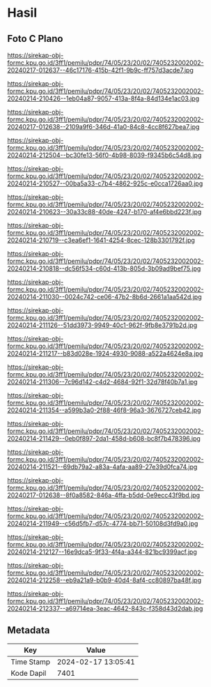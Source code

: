 # Hasil

## Foto C Plano

https://sirekap-obj-formc.kpu.go.id/3ff1/pemilu/pdpr/74/05/23/20/02/7405232002002-20240217-012637--46c17176-415b-42f1-9b9c-ff757d3acde7.jpg

https://sirekap-obj-formc.kpu.go.id/3ff1/pemilu/pdpr/74/05/23/20/02/7405232002002-20240214-210426--1eb04a87-9057-413a-8f4a-84d134e1ac03.jpg

https://sirekap-obj-formc.kpu.go.id/3ff1/pemilu/pdpr/74/05/23/20/02/7405232002002-20240217-012638--2109a9f6-346d-41a0-84c8-4cc8f627bea7.jpg

https://sirekap-obj-formc.kpu.go.id/3ff1/pemilu/pdpr/74/05/23/20/02/7405232002002-20240214-212504--bc30fe13-56f0-4b98-8039-f9345b6c54d8.jpg

https://sirekap-obj-formc.kpu.go.id/3ff1/pemilu/pdpr/74/05/23/20/02/7405232002002-20240214-210527--00ba5a33-c7b4-4862-925c-e0cca1726aa0.jpg

https://sirekap-obj-formc.kpu.go.id/3ff1/pemilu/pdpr/74/05/23/20/02/7405232002002-20240214-210623--30a33c88-40de-4247-b170-af4e6bbd223f.jpg

https://sirekap-obj-formc.kpu.go.id/3ff1/pemilu/pdpr/74/05/23/20/02/7405232002002-20240214-210719--c3ea6ef1-1641-4254-8cec-128b3301792f.jpg

https://sirekap-obj-formc.kpu.go.id/3ff1/pemilu/pdpr/74/05/23/20/02/7405232002002-20240214-210818--dc56f534-c60d-413b-805d-3b09ad9bef75.jpg

https://sirekap-obj-formc.kpu.go.id/3ff1/pemilu/pdpr/74/05/23/20/02/7405232002002-20240214-211030--0024c742-ce06-47b2-8b6d-2661a1aa542d.jpg

https://sirekap-obj-formc.kpu.go.id/3ff1/pemilu/pdpr/74/05/23/20/02/7405232002002-20240214-211126--51dd3973-9949-40c1-962f-9fb8e3791b2d.jpg

https://sirekap-obj-formc.kpu.go.id/3ff1/pemilu/pdpr/74/05/23/20/02/7405232002002-20240214-211217--b83d028e-1924-4930-9088-a522a4624e8a.jpg

https://sirekap-obj-formc.kpu.go.id/3ff1/pemilu/pdpr/74/05/23/20/02/7405232002002-20240214-211306--7c96d142-c4d2-4684-92f1-32d78f40b7a1.jpg

https://sirekap-obj-formc.kpu.go.id/3ff1/pemilu/pdpr/74/05/23/20/02/7405232002002-20240214-211354--a599b3a0-2f88-46f8-96a3-3676727ceb42.jpg

https://sirekap-obj-formc.kpu.go.id/3ff1/pemilu/pdpr/74/05/23/20/02/7405232002002-20240214-211429--0eb0f897-2da1-458d-b608-bc8f7b478396.jpg

https://sirekap-obj-formc.kpu.go.id/3ff1/pemilu/pdpr/74/05/23/20/02/7405232002002-20240214-211521--69db79a2-a83a-4afa-aa89-27e39d0fca74.jpg

https://sirekap-obj-formc.kpu.go.id/3ff1/pemilu/pdpr/74/05/23/20/02/7405232002002-20240217-012638--8f0a8582-846a-4ffa-b5dd-0e9ecc43f9bd.jpg

https://sirekap-obj-formc.kpu.go.id/3ff1/pemilu/pdpr/74/05/23/20/02/7405232002002-20240214-211949--c56d5fb7-d57c-4774-bb71-50108d3fd9a0.jpg

https://sirekap-obj-formc.kpu.go.id/3ff1/pemilu/pdpr/74/05/23/20/02/7405232002002-20240214-212127--16e9dca5-9f33-4f4a-a344-821bc9399acf.jpg

https://sirekap-obj-formc.kpu.go.id/3ff1/pemilu/pdpr/74/05/23/20/02/7405232002002-20240214-212258--eb9a21a9-b0b9-40d4-8af4-cc80897ba48f.jpg

https://sirekap-obj-formc.kpu.go.id/3ff1/pemilu/pdpr/74/05/23/20/02/7405232002002-20240214-212337--a69714ea-3eac-4642-843c-f358d43d2dab.jpg


## Metadata

| Key        | Value               |
| ---------- | ------------------- |
| Time Stamp | 2024-02-17 13:05:41 |
| Kode Dapil | 7401                |



